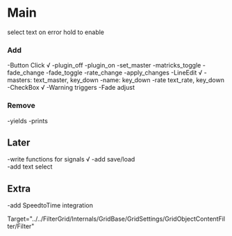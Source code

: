# Main

select text on error
hold to enable

### Add

-Button Click √
-plugin_off
-plugin_on
-set_master
-matricks_toggle
-fade_change
-fade_toggle
-rate_change
-apply_changes
-LineEdit √
-masters: text_master, key_down
-name: key_down
-rate text_rate, key_down
-CheckBox √
-Warning triggers
-Fade adjust

### Remove

-yields
-prints

## Later

-write functions for signals √
-add save/load  
-add text select

## Extra

-add SpeedtoTime integration


Target="../../FilterGrid/Internals/GridBase/GridSettings/GridObjectContentFilter/Filter"
